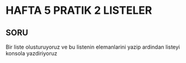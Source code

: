 # HAFTA 5 PRATIK 2 LISTELER 

## SORU

Bir liste olusturuyoruz ve bu listenin elemanlarini yazip ardindan listeyi konsola yazdiriyoruz

